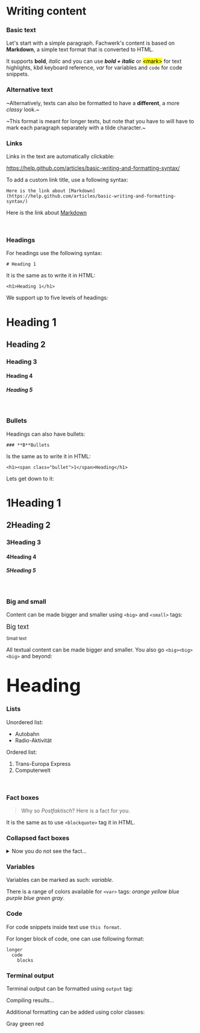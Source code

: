 # Writing content

### Basic text

Let's start with a simple paragraph. Fachwerk's content is based on **Markdown**, a simple text format that is converted to HTML.

It supports **bold**, *italic* and you can use ***bold + italic*** or <mark>\<mark></mark> for text highlights, <kbd>kbd</kbd> keyboard reference, <var>var</var> for variables and `code` for code snippets.

### Alternative text

~Alternatively, texts can also be formatted to have a **different**, a more *classy* look.~

~This format is meant for longer texts, but note that you have to will have to mark each paragraph separately with a tilde character.~

### Links

Links in the text are automatically clickable:

https://help.github.com/articles/basic-writing-and-formatting-syntax/ 

To add a custom link title, use a following syntax:

```
Here is the link about [Markdown](https://help.github.com/articles/basic-writing-and-formatting-syntax/)
```

Here is the link about [Markdown](https://help.github.com/articles/basic-writing-and-formatting-syntax/)

<br>

### Headings

For headings use the following syntax:

```
# Heading 1
```

It is the same as to write it in HTML:

```
<h1>Heading 1</h1>
```

We support up to five levels of headings:

# Heading 1
## Heading 2
### Heading 3
#### Heading 4
##### Heading 5

<br>

### Bullets

Headings can also have bullets:

```
### **B**Bullets
```

Is the same as to write it in HTML:

```
<h1><span class="bullet">1</span>Heading</h1>
```

Lets get down to it:

# **1**Heading 1
## **2**Heading 2
### **3**Heading 3
#### **4**Heading 4
##### **5**Heading 5

<br>

### Big and small

Content can be made bigger and smaller using `<big>` and `<small>` tags:

<big>Big text</big>

<small>Small text</small>

All textual content can be made bigger and smaller. You also go `<big><big><big>` and beyond:

# <big><big><big>Heading</big></big></big>

### Lists

Unordered list:

  * Autobahn
  * Radio-Aktivität

Ordered list:

  1. Trans-Europa Express
  2. Computerwelt

<br>

### Fact boxes

> Why so *Postfaktisch*? Here is a fact for you.

It is the same as to use `<blockquote>` tag it in HTML.

### Collapsed fact boxes

<details>
	<summary>Now you do not see the fact...</summary>
  
  And now you do! *Note that Markdown is supported as well*

</details>

### Variables

Variables can be marked as such: <var>variable</var>.

There is a range of colors available for `<var>` tags: <var class="orange">orange</var> <var class="yellow">yellow</var> <var class="blue">blue</var> <var class="purple">purple</var> <var class="blue">blue</var> <var class="green">green</var> <var class="gray">gray</var>.

### Code

For code snippets inside text use `this format`.

For longer block of code, one can use following format:

```
longer
  code
    blocks
```

### Terminal output

Terminal output can be formatted using `output` tag:

<output>Compiling results...</output>

Additional formatting can be added using color classes:

<output>
<span class="gray">Gray</span> <span class="green-bg"> green </span> <span class="red-bg"> red </span>
</output>